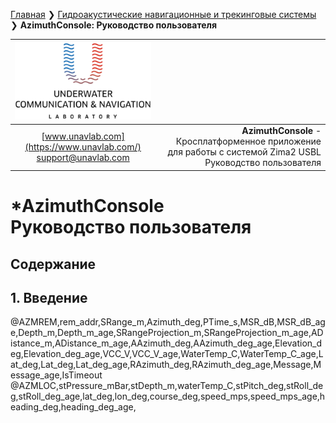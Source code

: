 [Главная](/README_RU) ❯ [Гидроакустические навигационные и трекинговые системы](/navigation_and_tracking_systems_ru) ❯ **AzimuthConsole: Руководство пользователя**

<div style="page-break-after: always;"></div>

| ![logo](/documentation/sm_logo.png) |  |
| :---: | ---: |
| [www.unavlab.com](https://www.unavlab.com/) <br/> [support@unavlab.com](mailto:support@unavlab.com) | **AzimuthConsole** - Кросплатформенное приложение для работы с системой Zima2 USBL <br/> Руководство пользователя |

# *AzimuthConsole <br/> Руководство пользователя

<div style="page-break-after: always;"></div>

## Содержание


<div style="page-break-after: always;"></div>

## 1. Введение


@AZMREM,rem_addr,SRange_m,Azimuth_deg,PTime_s,MSR_dB,MSR_dB_age,Depth_m,Depth_m_age,SRangeProjection_m,SRangeProjection_m_age,ADistance_m,ADistance_m_age,AAzimuth_deg,AAzimuth_deg_age,Elevation_deg,Elevation_deg_age,VCC_V,VCC_V_age,WaterTemp_C,WaterTemp_C_age,Lat_deg,Lat_deg,Lat_deg_age,RAzimuth_deg,RAzimuth_deg_age,Message,Message_age,IsTimeout
@AZMLOC,stPressure_mBar,stDepth_m,waterTemp_C,stPitch_deg,stRoll_deg,stRoll_deg_age,lat_deg,lon_deg,course_deg,speed_mps,speed_mps_age,heading_deg,heading_deg_age,




<div style="page-break-after: always;"></div>
